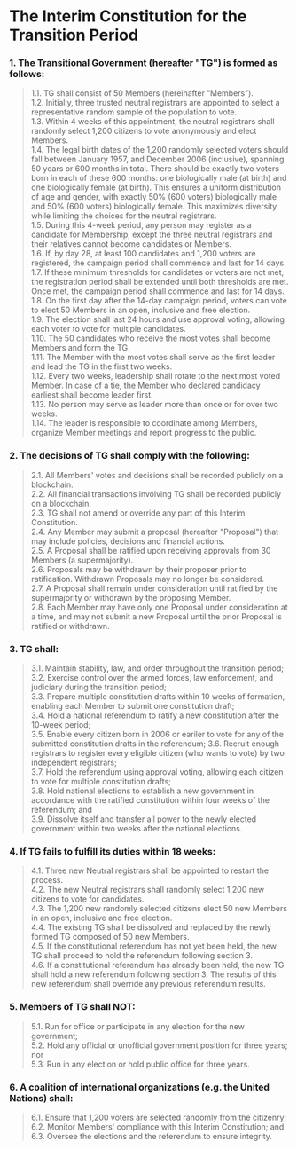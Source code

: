 # The Interim Constitution for the Transition Period

### 1. The Transitional Government (hereafter "TG") is formed as follows:

> 1.1. TG shall consist of 50 Members (hereinafter “Members”).  
> 1.2. Initially, three trusted neutral registrars are appointed to select a representative random sample of the population to vote.  
> 1.3. Within 4 weeks of this appointment, the neutral registrars shall randomly select 1,200 citizens to vote anonymously and elect Members.  
> 1.4. The legal birth dates of the 1,200 randomly selected voters should fall between January 1957, and December 2006 (inclusive), spanning 50 years or 600 months in total. There should be exactly two voters born in each of these 600 months: one biologically male (at birth) and one biologically female (at birth). This ensures a uniform distribution of age and gender, with exactly 50% (600 voters) biologically male and 50% (600 voters) biologically female. This maximizes diversity while limiting the choices for the neutral registrars.  
> 1.5. During this 4-week period, any person may register as a candidate for Membership, except the three neutral registrars and their relatives cannot become candidates or Members.   
> 1.6. If, by day 28, at least 100 candidates and 1,200 voters are registered, the campaign period shall commence and last for 14 days.  
> 1.7. If these minimum thresholds for candidates or voters are not met, the registration period shall be extended until both thresholds are met. Once met, the campaign period shall commence and last for 14 days.  
> 1.8. On the first day after the 14-day campaign period, voters can vote to elect 50 Members in an open, inclusive and free election.  
> 1.9. The election shall last 24 hours and use approval voting, allowing each voter to vote for multiple candidates.  
> 1.10. The 50 candidates who receive the most votes shall become Members and form the TG.  
> 1.11. The Member with the most votes shall serve as the first leader and lead the TG in the first two weeks.  
> 1.12. Every two weeks, leadership shall rotate to the next most voted Member. In case of a tie, the Member who declared candidacy earliest shall become leader first.  
> 1.13. No person may serve as leader more than once or for over two weeks.  
> 1.14. The leader is responsible to coordinate among Members, organize Member meetings and report progress to the public.

### 2. The decisions of TG shall comply with the following:

> 2.1. All Members' votes and decisions shall be recorded publicly on a blockchain.  
> 2.2. All financial transactions involving TG shall be recorded publicly on a blockchain.  
> 2.3. TG shall not amend or override any part of this Interim Constitution.  
> 2.4. Any Member may submit a proposal (hereafter "Proposal") that may include policies, decisions and financial actions.  
> 2.5. A Proposal shall be ratified upon receiving approvals from 30 Members (a supermajority).  
> 2.6. Proposals may be withdrawn by their proposer prior to ratification. Withdrawn Proposals may no longer be considered.  
> 2.7. A Proposal shall remain under consideration until ratified by the supermajority or withdrawn by the proposing Member.  
> 2.8. Each Member may have only one Proposal under consideration at a time, and may not submit a new Proposal until the prior Proposal is ratified or withdrawn.

### 3. TG shall:

> 3.1. Maintain stability, law, and order throughout the transition period;  
> 3.2. Exercise control over the armed forces, law enforcement, and judiciary during the transition period;  
> 3.3. Prepare multiple constitution drafts within 10 weeks of formation, enabling each Member to submit one constitution draft;  
> 3.4. Hold a national referendum to ratify a new constitution after the 10-week period;  
> 3.5. Enable every citizen born in 2006 or eariler to vote for any of the submitted constitution drafts in the referendum;
> 3.6. Recruit enough registrars to register every eligible citizen (who wants to vote) by two independent registrars;  
> 3.7. Hold the referendum using approval voting, allowing each citizen to vote for multiple constitution drafts;  
> 3.8. Hold national elections to establish a new government in accordance with the ratified constitution within four weeks of the referendum; and  
> 3.9. Dissolve itself and transfer all power to the newly elected government within two weeks after the national elections.

### 4. If TG fails to fulfill its duties within 18 weeks:

> 4.1. Three new Neutral registrars shall be appointed to restart the process.  
> 4.2. The new Neutral registrars shall randomly select 1,200 new citizens to vote for candidates.  
> 4.3. The 1,200 new randomly selected citizens elect 50 new Members in an open, inclusive and free election.  
> 4.4. The existing TG shall be dissolved and replaced by the newly formed TG composed of 50 new Members.  
> 4.5. If the constitutional referendum has not yet been held, the new TG shall proceed to hold the referendum following section 3.  
> 4.6. If a constitutional referendum has already been held, the new TG shall hold a new referendum following section 3. The results of this new referendum shall override any previous referendum results.  

### 5. Members of TG shall NOT:

> 5.1. Run for office or participate in any election for the new government;  
> 5.2. Hold any official or unofficial government position for three years; nor  
> 5.3. Run in any election or hold public office for three years.

### 6. A coalition of international organizations (e.g. the United Nations) shall:

> 6.1. Ensure that 1,200 voters are selected randomly from the citizenry;  
> 6.2. Monitor Members' compliance with this Interim Constitution; and  
> 6.3. Oversee the elections and the referendum to ensure integrity.

